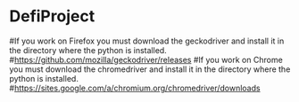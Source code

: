 # DefiProject
#If you work on Firefox you must download the geckodriver and install it in the directory where the python is installed.
#https://github.com/mozilla/geckodriver/releases
#If you work on Chrome you must download the chromedriver and install it in the directory where the python is installed.
#https://sites.google.com/a/chromium.org/chromedriver/downloads

